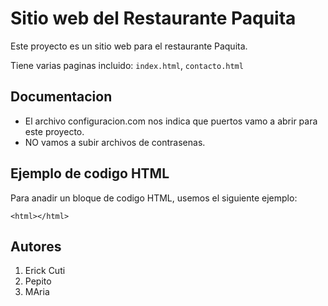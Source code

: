 # Sitio web del Restaurante Paquita

Este proyecto es un sitio web para el restaurante Paquita.

Tiene varias paginas incluido: `index.html`, `contacto.html`

## Documentacion 

- El archivo configuracion.com nos indica que puertos vamo a abrir para este proyecto.
- NO vamos a subir archivos de contrasenas.

## Ejemplo de codigo HTML

Para anadir un bloque de codigo HTML, usemos el siguiente ejemplo:

```
<html></html>
```
## Autores
1. Erick Cuti
2. Pepito
3. MAria
